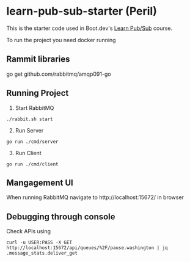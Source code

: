 # learn-pub-sub-starter (Peril)

This is the starter code used in Boot.dev's [Learn Pub/Sub](https://learn.boot.dev/learn-pub-sub) course.

To run the project you need docker running

## Rammit libraries

go get github.com/rabbitmq/amqp091-go

## Running Project

1. Start RabbitMQ

```shell
./rabbit.sh start
```

2. Run Server

```shell
go run ./cmd/server
```

3. Run Client

```shell
go run ./cmd/client
```
## Mangagement UI

When running RabbitMQ navigate to http://localhost:15672/ in browser

## Debugging through console

Check APIs using

```shell
curl -u USER:PASS -X GET http://localhost:15672/api/queues/%2F/pause.washington | jq .message_stats.deliver_get
```